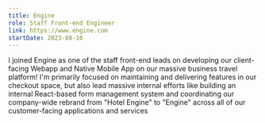```yaml
---
title: Engine
role: Staff Front-end Engineer
link: https://www.engine.com
startDate: 2023-08-16
---
```


I joined Engine as one of the staff front-end leads on developing our client-facing Webapp and Native Mobile App on our massive business travel platform! I'm primarily focused on maintaining and delivering features in our checkout space, but also lead massive internal efforts like building an internal React-based form management system and coordinating our company-wide rebrand from "Hotel Engine" to "Engine" across all of our customer-facing applications and services
